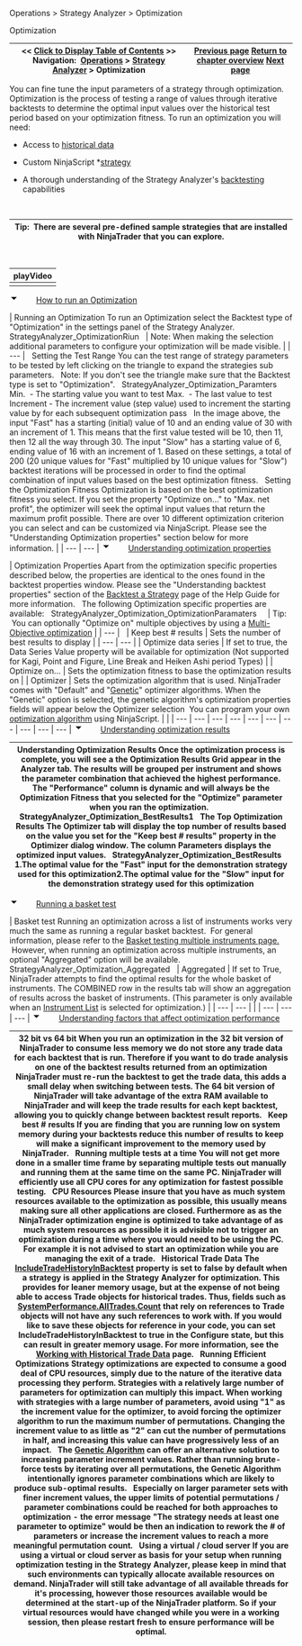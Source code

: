 ﻿
Operations \> Strategy Analyzer \> Optimization

Optimization

| \<\< [Click to Display Table of Contents](optimize_a_strategy.md) \>\> **Navigation:**     [Operations](operations-1.md) \> [Strategy Analyzer](strategy_analyzer-1.md) \> Optimization | [Previous page](backtest_a_strategy-1.md) [Return to chapter overview](strategy_analyzer-1.md) [Next page](genetic_algorithm-1.md) |
| --- | --- |
You can fine tune the input parameters of a strategy through optimization. Optimization is the process of testing a range of values through iterative backtests to determine the optimal input values over the historical test period based on your optimization fitness. To run an optimization you will need:
 
- Access to [historical data](data_by_provider-1.md) 

- Custom NinjaScript \*[strategy](strategy-1.md)

- A thorough understanding of the Strategy Analyzer's [backtesting](backtest_a_strategy-1.md) capabilities

 

| Tip:  There are several pre\-defined sample strategies that are installed with NinjaTrader that you can explore. |
| --- |
 

| playVideo |
| --- |
|  |
![tog_minus](tog_minus-1.gif)        [How to run an Optimization](javascript:HMToggle('toggle','HowToRunAnOptimization','HowToRunAnOptimization_ICON'))

| Running an Optimization To run an Optimization select the Backtest type of "Optimization" in the settings panel of the Strategy Analyzer.    StrategyAnalyzer_OptimizationRiun     | Note: When making the selection additional parameters to configure your optimization will be made visible. | | --- |      Setting the Test Range You can the test range of strategy parameters to be tested by left clicking on the triangle to expand the strategies sub parameters.   Note: If you don't see the triangle make sure that the Backtest type is set to "Optimization".   StrategyAnalyzer_Optimization_Paramters   Min.  \- The starting value you want to test  Max.  \- The last value to test  Increment \- The increment value (step value) used to increment the starting value by for each subsequent optimization pass   In the image above, the input "Fast" has a starting (initial) value of 10 and an ending value of 30 with an increment of 1\. This means that the first value tested will be 10, then 11, then 12 all the way through 30\. The input "Slow" has a starting value of 6, ending value of 16 with an increment of 1\. Based on these settings, a total of 200 (20 unique values for "Fast" multiplied by 10 unique values for "Slow") backtest iterations will be processed in order to find the optimal combination of input values based on the best optimization fitness.   Setting the Optimization Fitness  Optimization is based on the best optimization fitness you select. If you set the property "Optimize on..." to "Max. net profit", the optimizer will seek the optimal input values that return the maximum profit possible. There are over 10 different optimization criterion you can select and can be customized via NinjaScript. Please see the "Understanding Optimization properties" section below for more information. |
| --- | --- |
![tog_minus](tog_minus-1.gif)        [Understanding optimization properties](javascript:HMToggle('toggle','UnderstandingOptimizationProperties','UnderstandingOptimizationProperties_ICON'))

| Optimization Properties Apart from the optimization specific properties described below, the properties are identical to the ones found in the backtest properties window. Please see the "Understanding backtest properties" section of the [Backtest a Strategy](backtest_a_strategy-1.md) page of the Help Guide for more information.   The following Optimization specific properties are available:   StrategyAnalyzer_Optimization_OptimizationParamaters       | Tip:  You can optionally "Optimize on" multiple objectives by using a [Multi\-Objective optimization](multi-objective_optimization-1.md) | | --- |        | Keep best \# results | Sets the number of best results to display | | --- | --- | | Optimize data series | If set to true, the Data Series Value property will be available for optimization (Not supported for Kagi, Point and Figure, Line Break and Heiken Ashi period Types) | | Optimize on... | Sets the optimization fitness to base the optimization results on | | Optimizer | Sets the optimization algorithm that is used. NinjaTrader comes with "Default" and "[Genetic](genetic_algorithm-1.md)" optimizer algorithms. When the "Genetic" option is selected, the genetic algorithm's optimization properties fields will appear below the Optimizer selection  You can program your own [optimization algorithm](optimizer-1.md) using NinjaScript. | |
| --- | --- | --- | --- | --- | --- | --- | --- | --- | --- |
![tog_minus](tog_minus-1.gif)        [Understanding optimization results](javascript:HMToggle('toggle','UnderstandingOptimizationResults','UnderstandingOptimizationResults_ICON'))

| Understanding Optimization Results Once the optimization process is complete, you will see a the Optimization Results Grid appear in the Analyzer tab. The results will be grouped per instrument and shows the parameter combination that achieved the highest performance. The "Performance" column is dynamic and will always be the Optimization Fitness that you selected for the "Optimize" parameter when you ran the optimization.   StrategyAnalyzer_Optimization_BestResults1   The Top Optimization Results The Optimizer tab will display the top number of results based on the value you set for the "Keep best \# results" property in the Optimizer dialog window. The column Parameters displays the optimized input values.   StrategyAnalyzer_Optimization_BestResults   1\.The optimal value for the "Fast" input for the demonstration strategy used for this optimization2\.The optimal value for the "Slow" input for the demonstration strategy used for this optimization |
| --- |
![tog_minus](tog_minus-1.gif)        [Running a basket test](javascript:HMToggle('toggle','RunningABasketTest','RunningABasketTest_ICON'))

| Basket test Running an optimization across a list of instruments works very much the same as running a regular basket backtest.  For general information, please refer to the [Basket testing multiple instruments page.](basket_test-1.md)  However, when running an optimization across multiple instruments, an optional "Aggregated" option will be available.     StrategyAnalyzer_Optimization_Aggregated     | Aggregated | If set to True, NinjaTrader attempts to find the optimal results for the whole basket of instruments. The COMBINED row in the results tab will show an aggregation of results across the basket of instruments. (This parameter is only available when an [Instrument List](instrument_lists-1.md) is selected for optimization.) | | --- | --- | |
| --- | --- | --- |
![tog_minus](tog_minus-1.gif)        [Understanding factors that affect optimization performance](javascript:HMToggle('toggle','UnderstandingFactorsThatAffectOptimizationPerformance','UnderstandingFactorsThatAffectOptimizationPerformance_ICON'))

| 32 bit vs 64 bit When you run an optimization in the 32 bit version of NinjaTrader to consume less memory we do not store any trade data for each backtest that is run. Therefore if you want to do trade analysis on one of the backtest results returned from an optimization NinjaTrader must re\-run the backtest to get the trade data, this adds a small delay when switching between tests. The 64 bit version of NinjaTrader will take advantage of the extra RAM available to NinjaTrader and will keep the trade results for each kept backtest, allowing you to quickly change between backtest result reports.   Keep best \# results If you are finding that you are running low on system memory during your backtests reduce this number of results to keep will make a significant improvement to the memory used by NinjaTrader.   Running multiple tests at a time You will not get more done in a smaller time frame by separating multiple tests out manually and running them at the same time on the same PC. NinjaTrader will efficiently use all CPU cores for any optimization for fastest possible testing.   CPU Resources Please insure that you have as much system resources available to the optimization as possible, this usually means making sure all other applications are closed. Furthermore as as the NinjaTrader optimization engine is optimized to take advantage of as much system resources as possible it is advisible not to trigger an optimization during a time where you would need to be using the PC. For example it is not advised to start an optimization while you are  managing the exit of a trade.    Historical Trade Data The [IncludeTradeHistoryInBacktest](includetradehistoryinbacktest-1.md) property is set to false by default when a strategy is applied in the Strategy Analyzer for optimization. This provides for leaner memory usage, but at the expense of not being able to access Trade objects for historical trades. Thus, fields such as [SystemPerformance.AllTrades.Count](alltrades-1.md) that rely on references to Trade objects will not have any such references to work with. If you would like to save these objects for reference in your code, you can set IncludeTradeHistoryInBacktest to true in the Configure state, but this can result in greater memory usage. For more information, see the [Working with Historical Trade Data](strategyanalyzer_properties_2-1.md) page.   Running Efficient Optimizations Strategy optimizations are expected to consume a good deal of CPU resources, simply due to the nature of the iterative data processing they perform. Strategies with a relatively large number of parameters for optimization can multiply this impact. When working with strategies with a large number of parameters, avoid using "1" as the increment value for the optimizer, to avoid forcing the optimizer algorithm to run the maximum number of permutations. Changing the increment value to as little as "2" can cut the number of permutations in half, and increasing this value can have progressively less of an impact.   The [Genetic Algorithm](genetic_algorithm-1.md) can offer an alternative solution to increasing parameter increment values. Rather than running brute\-force tests by iterating over all permutations, the Genetic Algorithm intentionally ignores parameter combinations which are likely to produce sub\-optimal results.    Especially on larger parameter sets with finer increment values, the upper limits of potential permutations / parameter combinations could be reached for both approaches to optimization \- the error message "The strategy needs at least one parameter to optimize" would be then an indication to rework the \# of parameters or increase the increment values to reach a more meaningful permutation count.   Using a virtual / cloud server If you are using a virtual or cloud server as basis for your setup when running optimization testing in the Strategy Analyzer, please keep in mind that such environments can typically allocate available resources on demand. NinjaTrader will still take advantage of all available threads for it's processing, however those resources available would be determined at the start\-up of the NinjaTrader platform. So if your virtual resources would have changed while you were in a working session, then please restart fresh to ensure performance will be optimal. |
| --- |


